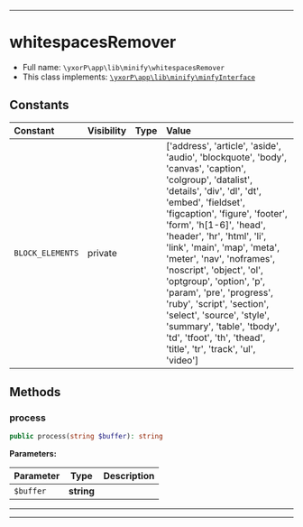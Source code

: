 ***

# whitespacesRemover

* Full name: `\yxorP\app\lib\minify\whitespacesRemover`
* This class implements:
  [`\yxorP\app\lib\minify\minfyInterface`](./minfyInterface.md)

## Constants

| Constant | Visibility | Type | Value |
|:---------|:-----------|:-----|:------|
|`BLOCK_ELEMENTS`|private| |[&#039;address&#039;, &#039;article&#039;, &#039;aside&#039;, &#039;audio&#039;, &#039;blockquote&#039;, &#039;body&#039;, &#039;canvas&#039;, &#039;caption&#039;, &#039;colgroup&#039;, &#039;datalist&#039;, &#039;details&#039;, &#039;div&#039;, &#039;dl&#039;, &#039;dt&#039;, &#039;embed&#039;, &#039;fieldset&#039;, &#039;figcaption&#039;, &#039;figure&#039;, &#039;footer&#039;, &#039;form&#039;, &#039;h[1-6]&#039;, &#039;head&#039;, &#039;header&#039;, &#039;hr&#039;, &#039;html&#039;, &#039;li&#039;, &#039;link&#039;, &#039;main&#039;, &#039;map&#039;, &#039;meta&#039;, &#039;meter&#039;, &#039;nav&#039;, &#039;noframes&#039;, &#039;noscript&#039;, &#039;object&#039;, &#039;ol&#039;, &#039;optgroup&#039;, &#039;option&#039;, &#039;p&#039;, &#039;param&#039;, &#039;pre&#039;, &#039;progress&#039;, &#039;ruby&#039;, &#039;script&#039;, &#039;section&#039;, &#039;select&#039;, &#039;source&#039;, &#039;style&#039;, &#039;summary&#039;, &#039;table&#039;, &#039;tbody&#039;, &#039;td&#039;, &#039;tfoot&#039;, &#039;th&#039;, &#039;thead&#039;, &#039;title&#039;, &#039;tr&#039;, &#039;track&#039;, &#039;ul&#039;, &#039;video&#039;]|

## Methods

### process

```php
public process(string $buffer): string
```

**Parameters:**

| Parameter | Type | Description |
|-----------|------|-------------|
| `$buffer` | **string** |  |

***


***

